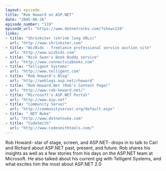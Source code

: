 ```yaml
---
layout: episode
title: "Rob Howard on ASP.NET"
date: "2005-06-26"
episode_number: "119"
episode_url: "https://www.dotnetrocks.com/?show=119"
links:
- title: "Shrinkster (shrink long URLs)"
  url: "http://www.shrinkster.com"
- title: "WizBids - freelance professional service auction site"
  url: "http://www.wizbids.com"
- title: "Nick Swan's Book Buddy service"
  url: "http://www.connectviabooks.com"
- title: "Telligent Systems"
  url: "http://www.telligent.com"
- title: "Rob Howard's Blog"
  url: "http://weblogs.asp.net/rhoward"
- title: "Rob-Howard.Net (Rob's Content Page)"
  url: "http://www.rob-howard.net/"
- title: "Microsoft's ASP.NET Portal"
  url: "http://www.asp.net"
- title: "Community Server"
  url: "http://communityserver.org/default.aspx"
- title: ".NET Nuke"
  url: "http://www.dotnetnuke.com"
- title: "CodeSmith"
  url: "http://www.codesmithtools.com/"
---
```


Rob Howard- star of stage, screen, and ASP.NET- drops in to talk to Carl and Richard about ASP.NET past, present, and future. Rob shares his insights as well as a few stories from his days on the ASP.NET team at Microsoft. He also talked about his current gig with Telligent Systems, and what excites him the most about ASP.NET 2.0
